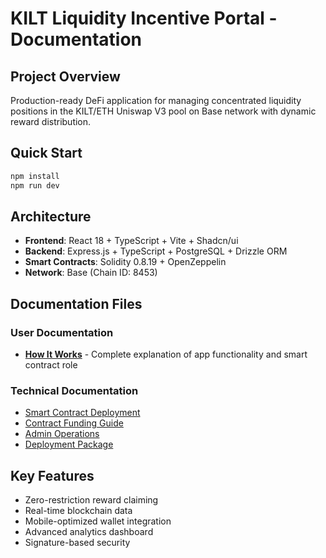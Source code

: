 # KILT Liquidity Incentive Portal - Documentation

## Project Overview
Production-ready DeFi application for managing concentrated liquidity positions in the KILT/ETH Uniswap V3 pool on Base network with dynamic reward distribution.

## Quick Start
```bash
npm install
npm run dev
```

## Architecture
- **Frontend**: React 18 + TypeScript + Vite + Shadcn/ui
- **Backend**: Express.js + TypeScript + PostgreSQL + Drizzle ORM
- **Smart Contracts**: Solidity 0.8.19 + OpenZeppelin
- **Network**: Base (Chain ID: 8453)

## Documentation Files

### User Documentation
- **[How It Works](./how-it-works.md)** - Complete explanation of app functionality and smart contract role

### Technical Documentation
- [Smart Contract Deployment](./smart-contract-deployment.md)
- [Contract Funding Guide](./contract-funding.md)
- [Admin Operations](./admin-guide.md)
- [Deployment Package](./deployment-package.md)

## Key Features
- Zero-restriction reward claiming
- Real-time blockchain data
- Mobile-optimized wallet integration
- Advanced analytics dashboard
- Signature-based security